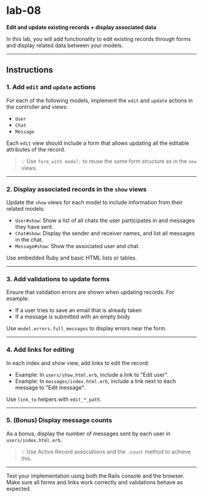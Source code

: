 # lab-08

**Edit and update existing records + display associated data**

In this lab, you will add functionality to edit existing records through forms and display related data between your models.

---

## Instructions

### 1. Add `edit` and `update` actions

For each of the following models, implement the `edit` and `update` actions in the controller and views:

- `User`
- `Chat`
- `Message`

Each `edit` view should include a form that allows updating all the editable attributes of the record.

> 💡 Use `form_with model:` to reuse the same form structure as in the `new` views.

---

### 2. Display associated records in the `show` views

Update the `show` views for each model to include information from their related models:

- `User#show`: Show a list of all chats the user participates in and messages they have sent.
- `Chat#show`: Display the sender and receiver names, and list all messages in the chat.
- `Message#show`: Show the associated user and chat.

Use embedded Ruby and basic HTML lists or tables.

---

### 3. Add validations to update forms

Ensure that validation errors are shown when updating records. For example:

- If a user tries to save an email that is already taken
- If a message is submitted with an empty body

Use `model.errors.full_messages` to display errors near the form.

---

### 4. Add links for editing

In each index and show view, add links to edit the record:

- Example: In `users/show.html.erb`, include a link to "Edit user".
- Example: In `messages/index.html.erb`, include a link next to each message to "Edit message".

Use `link_to` helpers with `edit_*_path`.

---

### 5. (Bonus) Display message counts

As a bonus, display the number of messages sent by each user in `users/index.html.erb`.

> 💡 Use Active Record associations and the `.count` method to achieve this.

---

Test your implementation using both the Rails console and the browser. Make sure all forms and links work correctly and validations behave as expected.

